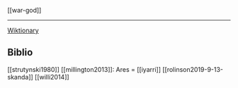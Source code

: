 [[war-god]]

---

[Wiktionary](https://en.wiktionary.org/wiki/%E1%BC%8C%CF%81%CE%B7%CF%82)


## Biblio
[[strutynski1980]]
[[millington2013]]: Ares = [[iyarri]]
[[rolinson2019-9-13-skanda]]
[[willi2014]]
